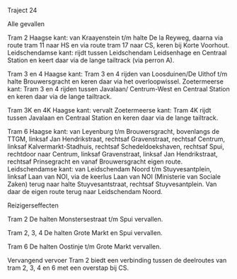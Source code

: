 Traject 24

Alle gevallen

Tram 2
Haagse kant: van Kraayenstein t/m halte De la Reyweg, daarna via route tram 11 naar HS en via route tram 17 naar CS, keren bij Korte Voorhout.
Leidschendamse kant: rijdt tussen Leidschendam Leidsenhage en Centraal Station en keert daar via de lange tailtrack (via perron A).

Tram 3 en 4
Haagse kant: Tram 3 en 4 rijden van Loosduinen/De Uithof t/m halte Brouwersgracht en keren daar via het overloopwissel.
Zoetermeerse kant: Tram 3 en 4 rijden tussen Javalaan/ Centrum-West en Centraal Station en keren daar via de lange tailtrack.

Tram 3K en 4K
Haagse kant: vervalt
Zoetermeerse kant: Tram 4K rijdt tussen Javalaan en Centraal Station en keren daar via de lange tailtrack.

Tram 6
Haagse kant: van Leyenburg t/m Brouwersgracht, bovenlangs de TTGM, linksaf Jan Hendrikstraat, rechtsaf Gravenstraat, rechtsaf Centrum, linksaf Kalvermarkt-Stadhuis, rechtsaf Schedeldoekshaven, rechtsaf Spui, rechtdoor naar Centrum, linksaf Gravenstraat, linksaf Jan Hendrikstraat, rechtsaf Prinsegracht en vanaf Brouwersgracht eigen route.  
Leidschendamse kant: van Leidschendam Noord t/m Stuyvesantplein, linksaf Laan van NOI, via de keerlus Laan van NOI (Ministerie van Sociale Zaken) terug naar halte Stuyvesantstraat, rechtsaf Stuyvesantplein. Van daar de eigen route terug naar Leidschendam Noord.

Reizigerseffecten

Tram 2
De halten Monstersestraat t/m Spui vervallen.

Tram 2, 3, 4
De halten Grote Markt en Spui vervallen.

Tram 6
De halten Oostinje t/m Grote Markt vervallen.

Vervangend vervoer
Tram 2 biedt een verbinding tussen de deelroutes van tram 2, 3, 4 en 6 met een overstap bij CS.
